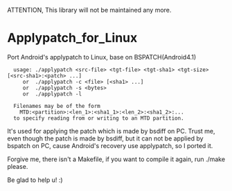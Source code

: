 ATTENTION, This library will not be maintained any more.


Applypatch_for_Linux
====================

Port Android's applypatch to Linux, base on BSPATCH(Android4.1)

      usage: ./applypatch <src-file> <tgt-file> <tgt-sha1> <tgt-size> [<src-sha1>:<patch> ...]
         or  ./applypatch -c <file> [<sha1> ...]
         or  ./applypatch -s <bytes>
         or  ./applypatch -l
      
      Filenames may be of the form
        MTD:<partition>:<len_1>:<sha1_1>:<len_2>:<sha1_2>:...
      to specify reading from or writing to an MTD partition.

It's used for applying the patch which is made by bsdiff on PC. Trust me, even though the patch is made by bsdiff,
but it can not be applied by bspatch on PC, cause Android's recovery use applypatch, so I ported it.

Forgive me, there isn't a Makefile, if you want to compile it again, run ./make please.

Be glad to help u! :)
